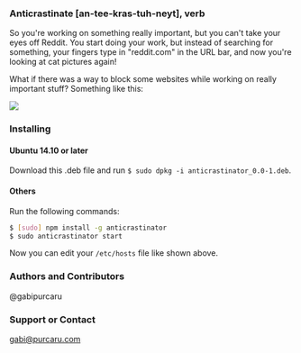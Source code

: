 ### Anticrastinate [an-tee-kras-tuh-neyt], verb

So you're working on something really important, but you can't take your eyes off Reddit. You start doing your work, but instead of searching for something, your fingers type in "reddit.com" in the URL bar, and now you're looking at cat pictures again!

What if there was a way to block some websites while working on really important stuff? Something like this:

![](http://i.imgur.com/x1IBWUJ.gif)

### Installing

#### Ubuntu 14.10 or later

Download this .deb file and run `$ sudo dpkg -i anticrastinator_0.0-1.deb`.

#### Others

Run the following commands:

```bash
$ [sudo] npm install -g anticrastinator
$ sudo anticrastinator start
```

Now you can edit your `/etc/hosts` file like shown above.

### Authors and Contributors
@gabipurcaru

### Support or Contact
gabi@purcaru.com
